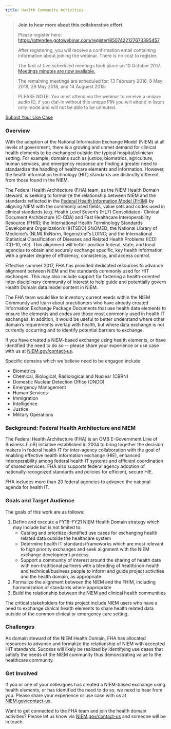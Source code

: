 ```yaml
---
title: Health Community Activities 
---
```

>**Join to hear more about this collaborative effort**
>
>Please register here: <a href="https://attendee.gotowebinar.com/register/8507422127673395457">https://attendee.gotowebinar.com/register/8507422127673395457</a>
>
>After registering, you will receive a confirmation email containing information about joining the webinar. There is no cost to register.
>
>The first of five scheduled meetings took place on 10 October 2017. [Meetings minutes are now available.](http://niem.github.io/health/10-oct-2017-meeting-minutes/)
>
>The remaining meetings are scheduled for: 13 February 2018, 8 May 2018, 29 May 2018, and 14 Auguest 2018.

>PLEASE NOTE: You must attend via the webinar to receive a unique audio ID, if you dial-in without this unique PIN you will attend in listen only mode and will not be able to be unmuted.

<a href="https://www.niem.gov/contact-us" class="btn btn-primary" target="_blank">Submit Your Use Case</a>

### Overview
With the adoption of the National Information Exchange Model (NIEM) at all levels of government, there is a growing and unmet demand for clinical health elements to be exchanged outside the typical hospital/clinician setting. For example, domains such as justice, biometrics, agriculture, human services, and emergency response are finding a greater need to standardize the handling of healthcare elements and information. However, the health information technology (HIT) standards are distinctly different from those found in the NIEM. 

The Federal Health Architecture (FHA) team, as the NIEM Health Domain steward, is seeking to formalize the relationship between NIEM and the standards reflected in the <a href="http://fhims.org/"> Federal Health Information Model (FHIM)</a> by aligning NIEM with the commonly used fields, value sets and codes used in clinical standards (e.g. Health Level Seven’s (HL7) Consolidated- Clinical Document Architecture (C-CDA) and Fast Healthcare Interoperability Resource (FHIR); the International Health Terminology Standards Development Organization’s (IHTSDO) SNOMED; the National Library of Medicine’s (NLM) RxNorm, Regenstrief’s LOINC; and the International Statistical Classification of Diseases and Related Health Problems (ICD) ICD-10, etc). This alignment will better position federal, state, and local agencies to obtain and securely exchange specific, key health information with a greater degree of efficiency, consistency, and access control.

Effective summer 2017, FHA has provided dedicated resources to advance alignment between NIEM and the standards commonly used for HIT exchanges. This may also include support for fostering a health-oriented inter-disciplinary community of interest to help guide and potentially govern Health Domain data model content in NIEM.

The FHA team would like to inventory current needs within the NIEM Community and learn about practitioners who have already created Information Exchange Package Documents that use health data elements to ensure the elements and codes are those most commonly used in health IT exchanges.  In addition, it would be useful to better understand where other domain’s requirements overlap with health, but where data exchange is not currently occurring and to identify potential barriers to exchange. 

If you have created a NIEM-based exchange using health elements, or have identified the need to do so -- please share your experience or use case with us at <a href="https://www.niem.gov/contact-us">NIEM.gov/contact-us</a>. 

Specific domains which we believe need to be engaged include:
* Biometrics
* Chemical, Biological, Radiological and Nuclear (CBRN)
* Domestic Nuclear Detection Office (DNDO)
* Emergency Management
* Human Services
* Immigration
*  Intelligence
* Justice
* Military Operations

### Background: Federal Health Architecture and NIEM
The Federal Health Architecture (FHA) is an OMB E-Government Line of Business (LoB) initiative established in 2004 to bring together the decision makers in federal health IT for inter-agency collaboration with the goal of enabling effective health information exchange (HIE), enhanced interoperability among federal health IT systems and efficient coordination of shared services. FHA also supports federal agency adoption of nationally-recognized standards and policies for efficient, secure HIE.

FHA includes more than 20 federal agencies to advance the national agenda for health IT.

### Goals and Target Audience
The goals of this work are as follows:
1. Define and execute a FY18-FY21 NIEM Health Domain strategy which may include but is not limited to:
   * Catalog and prioritize identified use cases for exchanging health related data outside the healthcare system
   * Determine health IT standards/frameworks which are most relevant to high priority exchanges and seek alignment with the NIEM exchange development process
    * Support a community of interest around the sharing of health data with non-traditional partners with a blending of health/non-health and technical/business people to inform and guide project activities and the health domain, as appropriate
1. Formalize the alignment between the NIEM and the FHIM, including harmonization of standards where appropriate
1. Build the relationship between the NIEM and clinical health communities

The critical stakeholders for this project include NIEM users who have a need to exchange clinical health elements to share health related data outside of the common clinical or emergency care setting.

### Challenges
As domain steward of the NIEM Health Domain, FHA has allocated resources to advance and formalize the relationship of NIEM with accepted HIT standards. Success will likely be realized by identifying use cases that satisfy the needs of the NIEM community thus demonstrating value to the healthcare community.

### Get Involved
If you or one of your colleagues has created a NIEM-based exchange using health elements, or has identified the need to do so, we need to hear from you. Please share your experience or use case with us at <a href="https://www.niem.gov/contact-us"> NIEM.gov/contact-us</a>. 

Want to get connected to the FHA team and join the health domain activities?  Please let us know via <a href="https://www.niem.gov/contact-us"> NIEM.gov/contact-us</a> and someone will be in touch.
